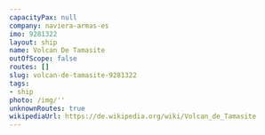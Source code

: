 ```yaml
---
capacityPax: null
company: naviera-armas-es
imo: 9281322
layout: ship
name: Volcan De Tamasite
outOfScope: false
routes: []
slug: volcan-de-tamasite-9281322
tags:
- ship
photo: /img/''
unknownRoutes: true
wikipediaUrl: https://de.wikipedia.org/wiki/Volcan_de_Tamasite
---
```

